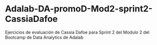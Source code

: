 # Adalab-DA-promoD-Mod2-sprint2-CassiaDafoe
Ejercicios de evaluación de Cassia Dafoe para Sprint 2 del Modulo 2 del Bootcamp de Data Analytics de Adalab
